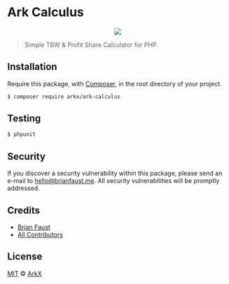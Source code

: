 # Ark Calculus

<p align="center">
    <img src="https://github.com/arkx-ecosystem/ark-calculus/raw/master/banner.png" />
</p>

> Simple TBW & Profit Share Calculator for PHP.

## Installation

Require this package, with [Composer](https://getcomposer.org/), in the root directory of your project.

```bash
$ composer require arkx/ark-calculus
```

## Testing

``` bash
$ phpunit
```

## Security

If you discover a security vulnerability within this package, please send an e-mail to hello@brianfaust.me. All security vulnerabilities will be promptly addressed.

## Credits

- [Brian Faust](https://github.com/faustbrian)
- [All Contributors](../../../../contributors)

## License

[MIT](LICENSE) © [ArkX](https://arkx.io)
